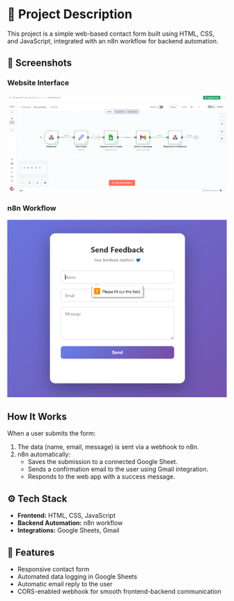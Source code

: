 # 📝 Project Description

This project is a simple web-based contact form built using HTML, CSS, and JavaScript, integrated with an n8n workflow for backend automation.

## 📸 Screenshots

### Website Interface
![Contact Form Screenshot](./My_workflow_Screenshot.png)

### n8n Workflow
![n8n Workflow Screenshot](./website_Screenshot.png)

## How It Works

When a user submits the form:

1. The data (name, email, message) is sent via a webhook to n8n.
2. n8n automatically:
   * Saves the submission to a connected Google Sheet.
   * Sends a confirmation email to the user using Gmail integration.
   * Responds to the web app with a success message.

## ⚙️ Tech Stack

* **Frontend:** HTML, CSS, JavaScript
* **Backend Automation:** n8n workflow
* **Integrations:** Google Sheets, Gmail

## 🚀 Features

* Responsive contact form
* Automated data logging in Google Sheets
* Automatic email reply to the user
* CORS-enabled webhook for smooth frontend-backend communication
